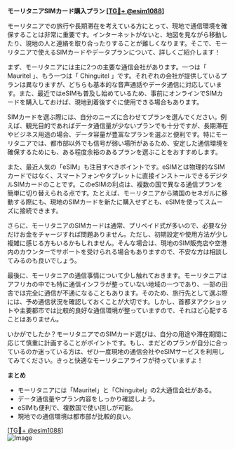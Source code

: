 **モーリタニアSIMカード購入プラン [[TG💪+ @esim1088](https://t.me/s/esim1088)]**

モーリタニアでの旅行や長期滞在を考えている方にとって、現地で通信環境を確保することは非常に重要です。インターネットがないと、地図を見ながら移動したり、現地の人と連絡を取り合ったりすることが難しくなります。そこで、モーリタニアで使えるSIMカードやデータプランについて、詳しくご紹介します！

まず、モーリタニアには主に2つの主要な通信会社があります。一つは「 Mauritel 」、もう一つは「 Chinguitel 」です。それぞれの会社が提供しているプランは異なりますが、どちらも基本的な音声通話やデータ通信に対応しています。また、最近ではeSIMも普及し始めているため、事前にオンラインでSIMカードを購入しておけば、現地到着後すぐに使用できる場合もあります。

SIMカードを選ぶ際には、自分のニーズに合わせてプランを選んでください。例えば、観光目的であればデータ通信量が少ないプランでも十分ですが、長期滞在やビジネス用途の場合、データ容量が豊富なプランを選ぶと便利です。特にモーリタニアでは、都市部以外でも信号が弱い場所があるため、安定した通信環境を確保するためにも、ある程度余裕のあるプランを選ぶことをおすすめします。

また、最近人気の「eSIM」も注目すべきポイントです。eSIMとは物理的なSIMカードではなく、スマートフォンやタブレットに直接インストールできるデジタルSIMカードのことです。このeSIMの利点は、複数の国で異なる通信プランを簡単に切り替えられる点です。たとえば、モーリタニアから隣国のセネガルに移動する際にも、現地のSIMカードを新たに購入せずとも、eSIMを使ってスムーズに接続できます。

さらに、モーリタニアのSIMカードは通常、プリペイド式が多いので、必要な分だけお金をチャージすれば問題ありません。ただし、初期設定や使用方法が少し複雑に感じる方もいるかもしれません。そんな場合は、現地のSIM販売店や空港内のカウンターでサポートを受けられる場合もありますので、不安な方は相談してみるのも良いでしょう。

最後に、モーリタニアの通信事情について少し触れておきます。モーリタニアはアフリカの中でも特に通信インフラが整っていない地域の一つであり、一部の田舎では完全に通信が不通になることもあります。そのため、旅行先として選ぶ際には、予め通信状況を確認しておくことが大切です。しかし、首都ヌアクショットや主要都市では比較的良好な通信環境が整っていますので、それほど心配することはありません。

いかがでしたか？モーリタニアでのSIMカード選びは、自分の用途や滞在期間に応じて慎重に計画することがポイントです。もし、まだどのプランが自分に合っているのか迷っている方は、ぜひ一度現地の通信会社やeSIMサービスを利用してみてください。きっと快適なモーリタニアライフが待っていますよ！

**まとめ**
- モーリタニアには「Mauritel」と「Chinguitel」の2大通信会社がある。
- データ通信量やプラン内容をしっかり確認しよう。
- eSIMも便利で、複数国で使い回しが可能。
- 現地での通信環境は都市部が比較的良い。

[[TG💪+ @esim1088](https://t.me/s/esim1088)]  
![Image](https://i.postimg.cc/Y0z9fWf4/image.png)